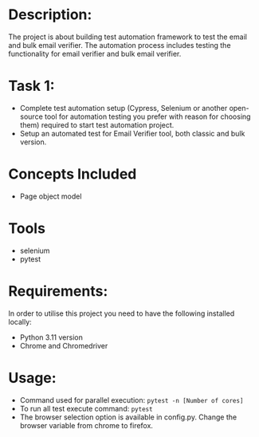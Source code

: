# Description:
The project is about building test automation framework to test the email and bulk email verifier. 
The automation process includes testing the functionality for email verifier and bulk email verifier.

# Task 1:
- Complete test automation setup (Cypress, Selenium or another open-source tool for automation testing you prefer with reason for choosing them) required to start test automation project.
- Setup an automated test for Email Verifier tool, both classic and bulk version.

# Concepts Included
- Page object model

# Tools
- selenium
- pytest

# Requirements:
In order to utilise this project you need to have the following installed locally:
- Python 3.11 version
- Chrome and Chromedriver

# Usage:
- Command used for parallel execution:
```pytest -n [Number of cores]```
- To run all test execute command:
```pytest```
- The browser selection option is available in config.py. Change the browser variable from chrome to firefox.